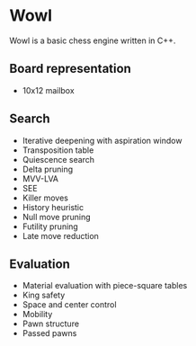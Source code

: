 # Wowl
Wowl is a basic chess engine written in C++.<br />

## Board representation
* 10x12 mailbox

## Search
* Iterative deepening with aspiration window
* Transposition table
* Quiescence search
* Delta pruning
* MVV-LVA
* SEE
* Killer moves
* History heuristic
* Null move pruning
* Futility pruning
* Late move reduction

## Evaluation
* Material evaluation with piece-square tables
* King safety
* Space and center control
* Mobility
* Pawn structure
* Passed pawns
